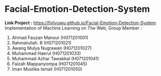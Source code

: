 # Facial-Emotion-Detection-System
**Link Project :** https://fnilvuwu.github.io/Facial-Emotion-Detection-System \
Implementation of Machine Learning on The Web, Group Member :

1. Ahmad Fauzan Mansur (H071201001)
2. Rahmatullah. R (H071201021)
3. Awang Mulya Nugrawan (H071201027)
4. Muhammad Haerul (H071201033)
5. Muhammad Azhar Tawakkal (H071201041)
6. Faizah Mappanyompa (H071201045)
7. Iman Mustika Ismail (H071201050)
